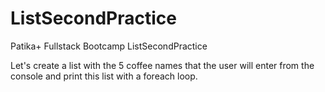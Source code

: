 # ListSecondPractice
Patika+ Fullstack Bootcamp ListSecondPractice

Let's create a list with the 5 coffee names that the user will enter from the console and print this list with a foreach loop.
